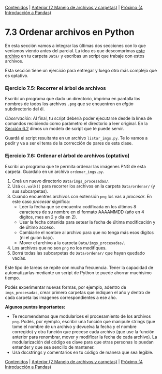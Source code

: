[Contenidos](../Contenidos.md) \| [Anterior (2 Manejo de archivos y carpetas)](02_Archivos_y_Directorios.md) \| [Próximo (4 Introducción a Pandas)](04_Pandas.md)

# 7.3 Ordenar archivos en Python

En esta sección vamos a integrar las últimas dos secciones con lo que veníamos viendo antes del parcial. La idea es que descomprimas [este archivo](./ordenar.zip) en tu carpeta `Data/` y escribas un script que trabaje con estos archivos.

Esta sección tiene un ejercicio para entregar y luego otro más complejo que es optativo.

### Ejercicio 7.5: Recorrer el árbol de archivos
Escribí un programa que dado un directorio, imprima en pantalla los nombres de todos los archivos `.png` que se encuentren en *algún* subdirectorio del él.

_Observación:_ Al final, tu script debería poder ejecutarse desde la línea de comandos recibiendo como parámetro el directorio a leer original. En la [Sección 6.2](../06_Plt_Especificacion_y_Documentacion/02_Modulo_principal.md#modelo-de-script-con-parámetros) dimos un modelo de script que te puede servir.

Guardá el script resultante en un archivo `listar_imgs.py`. Te lo vamos a pedir y va a ser el tema de la corrección de pares de esta clase.

### Ejercicio 7.6: Ordenar el árbol de archivos (optativo)
Escribí un programa que te permita ordenar las imágenes PNG de esta carpeta. Guardalo en un archivo `ordenar_imgs.py`.

1. Creá un nuevo directorio `Data/imgs_procesadas/`.
2. Usá `os.walk()` para recorrer los archivos en la carpeta `Data/ordenar/` (y sus subcarpetas).
3. Cuando encuentres archivos con extensión `png` los vas a *procesar*. En este caso *procesar* significa:
    * Leer la fecha que se encuentra codificada en los últimos 8 caracteres de su nombre en el formato AAAAMMDD (año en 4 dígitos, mes en 2 y día en 2).
    * Usar la fecha obtenida para setear la fecha de última modificación y de último acceso.
    * Cambiarle el nombre al archivo para que no tenga más esos dígitos (ni el guión bajo).
    * Mover el archivo a la carpeta  `Data/imgs_procesadas/`.
4. Los archivos que no son `png` no los modifiques.
5. Borrá todas las subcarpetas de `Data/ordenar/` que hayan quedado vacías.

Este tipo de tareas se repite con mucha frecuencia. Tener la capacidad de automatizarlas mediante un script de Python te puede ahorrar muchísimo tiempo.

Podés experimentar nuevas formas, por ejemplo, adentro de `imgs_procesadas`, crear primero carpetas que indiquen el año y dentro de cada carpeta las imagenes correspondientes a ese año.


**Algunos puntos importantes:**

  * Te recomendamos que modularices el procesamiento de los archivos `png`. Podés, por ejemplo, escribir una función que manipule strings (que tome el nombre de un archivo y devuelva la fecha y el nombre corregido) y otra función que precese cada archivo (que use la función anterior para renombrar, mover y modificar la fecha de cada archivo). La modularización del código es clave para que otras personas lo puedan entender y que sea sencillo de mantener.
  * Usá docstrings y comentarios en tu código de manera que sea legible.


[Contenidos](../Contenidos.md) \| [Anterior (2 Manejo de archivos y carpetas)](02_Archivos_y_Directorios.md) \| [Próximo (4 Introducción a Pandas)](04_Pandas.md)

